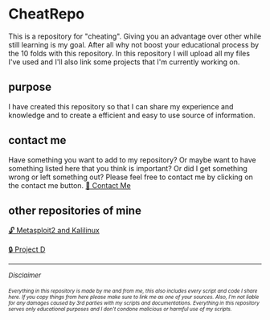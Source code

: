  <link href="https://cdn.jsdelivr.net/npm/bootstrap@5.3.0-alpha1/dist/css/bootstrap.min.css" rel="stylesheet" integrity="sha384-GLhlTQ8iRABdZLl6O3oVMWSktQOp6b7In1Zl3/Jr59b6EGGoI1aFkw7cmDA6j6gD" crossorigin="anonymous">

  <link href="https://cdn.jsdelivr.net/npm/bootstrap@5.3.0-alpha1/dist/css/bootstrap.min.css" rel="stylesheet" integrity="sha384-GLhlTQ8iRABdZLl6O3oVMWSktQOp6b7In1Zl3/Jr59b6EGGoI1aFkw7cmDA6j6gD" crossorigin="anonymous">

# CheatRepo

This is a repository for "cheating". Giving you an advantage over other while still learning is my goal. After all why not boost your educational process by the 10 folds with this repository. In this repository I will upload all my files I've used and I'll also link some projects that I'm currently working on.

## purpose

I have created this repository so that I can share my experience and knowledge and to create a efficient and easy to use source of information. 

## contact me

Have something you want to add to my repository? Or maybe want to have something listed here that you think is important? Or did I get something wrong or left something out? Please feel free to contact me by clicking on the contact me button. <a class="" href="mailto:portfolio.it.zh@gmail.com"> 📨 Contact Me</a></li>

## other repositories of mine

[🔓 Metasploit2 and Kalilinux](https://github.com/CastouloLee/projectweek-KaliLinux-documentation)

[🔒 Project D](https://github.com/CastouloLee/ProjectD)

---

<div>
<font size= "2px"> <i>Disclaimer</i> </font><br>
<br>
<font size= "1px"> <i>Everything in this repository is made by me and from me, this also includes every script and code I share here. If you copy things from here please make sure to link me as one of your sources. Also, I'm not liable for any damages caused by 3rd parties with my scripts and documentations. Everything in this repository serves only educational purposes and I don't condone malicious or harmful use of my scripts. </i> </font>
</div>

